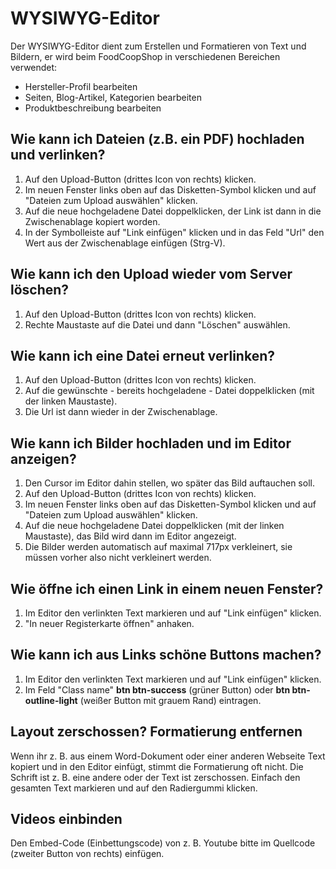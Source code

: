 # WYSIWYG-Editor

Der WYSIWYG-Editor dient zum Erstellen und Formatieren von Text und Bildern, er wird beim FoodCoopShop in verschiedenen Bereichen verwendet:

* Hersteller-Profil bearbeiten
* Seiten, Blog-Artikel, Kategorien bearbeiten
* Produktbeschreibung bearbeiten

## Wie kann ich Dateien (z.B. ein PDF) hochladen und verlinken?
1. Auf den Upload-Button (drittes Icon von rechts) klicken.
2. Im neuen Fenster links oben auf das Disketten-Symbol klicken und auf "Dateien zum Upload auswählen" klicken.
3. Auf die neue hochgeladene Datei doppelklicken, der Link ist dann in die Zwischenablage kopiert worden.
4. In der Symbolleiste auf "Link einfügen" klicken und in das Feld "Url" den Wert aus der Zwischenablage einfügen (Strg-V).

## Wie kann ich den Upload wieder vom Server löschen?
1. Auf den Upload-Button (drittes Icon von rechts) klicken.
2. Rechte Maustaste auf die Datei und dann "Löschen" auswählen.

## Wie kann ich eine Datei erneut verlinken?
1. Auf den Upload-Button (drittes Icon von rechts) klicken.
2. Auf die gewünschte - bereits hochgeladene - Datei doppelklicken (mit der linken Maustaste).
3. Die Url ist dann wieder in der Zwischenablage.

## Wie kann ich Bilder hochladen und im Editor anzeigen?
1. Den Cursor im Editor dahin stellen, wo später das Bild auftauchen soll.
2. Auf den Upload-Button (drittes Icon von rechts) klicken.
3. Im neuen Fenster links oben auf das Disketten-Symbol klicken und auf "Dateien zum Upload auswählen" klicken.
4. Auf die neue hochgeladene Datei doppelklicken (mit der linken Maustaste), das Bild wird dann im Editor angezeigt.
5. Die Bilder werden automatisch auf maximal 717px verkleinert, sie müssen vorher also nicht verkleinert werden.

## Wie öffne ich einen Link in einem neuen Fenster?
1. Im Editor den verlinkten Text markieren und auf "Link einfügen" klicken.
2. "In neuer Registerkarte öffnen" anhaken.

## Wie kann ich aus Links schöne Buttons machen?
1. Im Editor den verlinkten Text markieren und auf "Link einfügen" klicken.
2. Im Feld "Class name" **btn btn-success** (grüner Button) oder **btn btn-outline-light** (weißer Button mit grauem Rand) eintragen.

## Layout zerschossen? Formatierung entfernen
Wenn ihr z. B. aus einem Word-Dokument oder einer anderen Webseite Text kopiert und in den Editor einfügt, stimmt die Formatierung oft nicht. Die Schrift ist z. B. eine andere oder der Text ist zerschossen. Einfach den gesamten Text markieren und auf den Radiergummi klicken.

## Videos einbinden
Den Embed-Code (Einbettungscode) von z. B. Youtube bitte im Quellcode (zweiter Button von rechts) einfügen.
